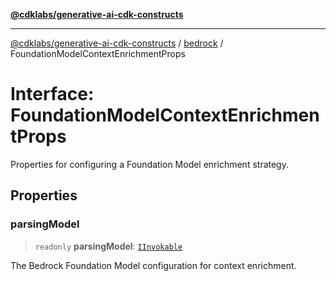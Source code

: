 [**@cdklabs/generative-ai-cdk-constructs**](../../../../README.md)

***

[@cdklabs/generative-ai-cdk-constructs](../../../../README.md) / [bedrock](../README.md) / FoundationModelContextEnrichmentProps

# Interface: FoundationModelContextEnrichmentProps

Properties for configuring a Foundation Model enrichment strategy.

## Properties

### parsingModel

> `readonly` **parsingModel**: [`IInvokable`](IInvokable.md)

The Bedrock Foundation Model configuration for context enrichment.
